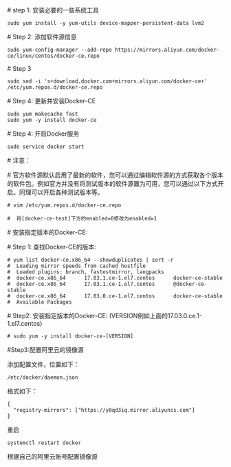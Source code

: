 \# step 1: 安装必要的一些系统工具

```
sudo yum install -y yum-utils device-mapper-persistent-data lvm2
```

\# Step 2: 添加软件源信息

```
sudo yum-config-manager --add-repo https://mirrors.aliyun.com/docker-ce/linux/centos/docker-ce.repo
```

\# Step 3

```
sudo sed -i 's+download.docker.com+mirrors.aliyun.com/docker-ce+' /etc/yum.repos.d/docker-ce.repo
```

\# Step 4: 更新并安装Docker-CE

```
sudo yum makecache fast
sudo yum -y install docker-ce
```

\# Step 4: 开启Docker服务

```
sudo service docker start
```

\# 注意：

\# 官方软件源默认启用了最新的软件，您可以通过编辑软件源的方式获取各个版本的软件包。例如官方并没有将测试版本的软件源置为可用，您可以通过以下方式开启。同理可以开启各种测试版本等。

```
# vim /etc/yum.repos.d/docker-ce.repo

#  将[docker-ce-test]下方的enabled=0修改为enabled=1
```

\# 安装指定版本的Docker-CE:

\# Step 1: 查找Docker-CE的版本:

```
# yum list docker-ce.x86_64 --showduplicates | sort -r
#  Loading mirror speeds from cached hostfile
#  Loaded plugins: branch, fastestmirror, langpacks
#  docker-ce.x86_64      17.03.1.ce-1.el7.centos      docker-ce-stable
#  docker-ce.x86_64      17.03.1.ce-1.el7.centos      @docker-ce-stable
#  docker-ce.x86_64      17.03.0.ce-1.el7.centos      docker-ce-stable
#  Available Packages
```

\# Step2: 安装指定版本的Docker-CE: (VERSION例如上面的17.03.0.ce.1-1.el7.centos)

```shell
# sudo yum -y install docker-ce-[VERSION]
```

#Step3:配置阿里云的镜像源

添加配置文件，位置如下：

```
/etc/docker/daemon.json
```

格式如下：

```
{
  "registry-mirrors": ["https://y0qd3iq.mirror.aliyuncs.com"]
}
```

重启

```
systemctl restart docker
```

根据自己的阿里云账号配置镜像源


































































